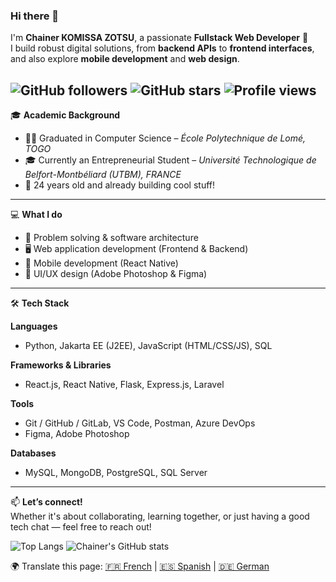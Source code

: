 ### Hi there 👋

I'm **Chainer KOMISSA ZOTSU**, a passionate **Fullstack Web Developer** 🚀  
I build robust digital solutions, from **backend APIs** to **frontend interfaces**, and also explore **mobile development** and **web design**.

![GitHub followers](https://img.shields.io/github/followers/ChainerKOMISSA?label=Follow&style=social)
![GitHub stars](https://img.shields.io/github/stars/ChainerKOMISSA?style=social)
![Profile views](https://komarev.com/ghpvc/?username=ChainerKOMISSA&color=blue)<br>
---

🎓 **Academic Background**  
- 👨‍🎓 Graduated in Computer Science – *École Polytechnique de Lomé, TOGO*  
- 🎓 Currently an Entrepreneurial Student – *Université Technologique de Belfort-Montbéliard (UTBM), FRANCE*  
- 👶 24 years old and already building cool stuff!

---

💻 **What I do**  
- 🧠 Problem solving & software architecture  
- 🖥️ Web application development (Frontend & Backend)  
- 📱 Mobile development (React Native)  
- 🎨 UI/UX design (Adobe Photoshop & Figma)

---

🛠 **Tech Stack**  

**Languages**  
- Python, Jakarta EE (J2EE), JavaScript (HTML/CSS/JS), SQL  

**Frameworks & Libraries**  
- React.js, React Native, Flask, Express.js, Laravel  

**Tools**  
- Git / GitHub / GitLab, VS Code, Postman, Azure DevOps  
- Figma, Adobe Photoshop  

**Databases**  
- MySQL, MongoDB, PostgreSQL, SQL Server


---

📫 **Let’s connect!**  
Whether it's about collaborating, learning together, or just having a good tech chat — feel free to reach out!

![Top Langs](https://github-readme-stats.vercel.app/api/top-langs/?username=ChainerKOMISSA&layout=compact&langs_count=8&theme=tokyonight)
![Chainer's GitHub stats](https://github-readme-stats.vercel.app/api?username=ChainerKOMISSA&show_icons=true&theme=tokyonight)


🌍 Translate this page: 
[🇫🇷 French](https://translate.google.com/translate?sl=auto&tl=fr&u=https://github.com/ChainerKOMISSA) | 
[🇪🇸 Spanish](https://translate.google.com/translate?sl=auto&tl=es&u=https://github.com/ChainerKOMISSA) | 
[🇩🇪 German](https://translate.google.com/translate?sl=auto&tl=de&u=https://github.com/ChainerKOMISSA)
